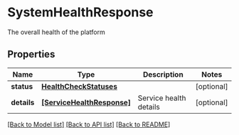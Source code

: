 # SystemHealthResponse

The overall health of the platform

## Properties
Name | Type | Description | Notes
------------ | ------------- | ------------- | -------------
**status** | [**HealthCheckStatuses**](HealthCheckStatuses.md) |  | [optional] 
**details** | [**[ServiceHealthResponse]**](ServiceHealthResponse.md) | Service health details | [optional] 

[[Back to Model list]](../README.md#documentation-for-models) [[Back to API list]](../README.md#documentation-for-api-endpoints) [[Back to README]](../README.md)


